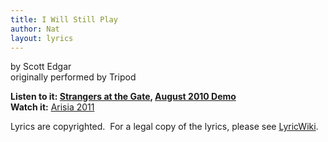 ```yaml
---
title: I Will Still Play
author: Nat
layout: lyrics
---
```

by Scott Edgar  
originally performed by Tripod

**Listen to it: **<a href="http://strangerways.bandcamp.com/track/i-will-still-play" target="_blank">Strangers at the Gate</a>, <a href="/august-2010-demo-recordings/" target="_blank">August 2010 Demo</a>**  
Watch it:** <a href="http://www.youtube.com/watch?v=7OLpMSOHlJ8&list=PL817AC17588C2A051&index=4&feature=plpp_video" target="_blank">Arisia 2011</a>

Lyrics are copyrighted.  For a legal copy of the lyrics, please see <a href="http://lyrics.wikia.com/Tripod:I_Will_Still_Play" target="_blank">LyricWiki</a>.